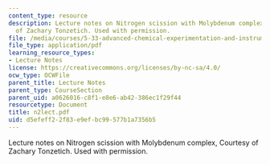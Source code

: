 ```yaml
---
content_type: resource
description: Lecture notes on Nitrogen scission with Molybdenum complex, Courtesy
  of Zachary Tonzetich. Used with permission.
file: /media/courses/5-33-advanced-chemical-experimentation-and-instrumentation-fall-2007/d5efeff22f83e9efbc99577b1a7356b5_n2lect.pdf
file_type: application/pdf
learning_resource_types:
- Lecture Notes
license: https://creativecommons.org/licenses/by-nc-sa/4.0/
ocw_type: OCWFile
parent_title: Lecture Notes
parent_type: CourseSection
parent_uid: a0626016-c8f1-e8e6-ab42-386ec1f29f44
resourcetype: Document
title: n2lect.pdf
uid: d5efeff2-2f83-e9ef-bc99-577b1a7356b5
---
```

Lecture notes on Nitrogen scission with Molybdenum complex, Courtesy of Zachary Tonzetich. Used with permission.